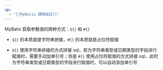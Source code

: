 ```yaml
---
up:
  - "[[MyBatis 課程描述]]"
---
```

  MyBatis 获取参数值的两种方式：`${}` 和 `#{}`

- `${}` 的本质就是字符串拼接，`#{}` 的本质就是占位符赋值

- `${}` 使用字符串拼接的方式拼接 sql，若为字符串类型或日期类型的字段进行赋值时，需要手动加单引号；但是 `#{}` 使用占位符赋值的方式拼接 sql，此时为字符串类型或日期类型的字段进行赋值时，可以自动添加单引号